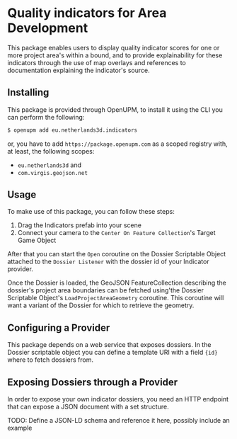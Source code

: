 ﻿# Quality indicators for Area Development

This package enables users to display quality indicator scores for one or more project area's within a bound, and
to provide explainability for these indicators through the use of map overlays and references to documentation
explaining the indicator's source.

## Installing

This package is provided through OpenUPM, to install it using the CLI you can perform the following:

```bash
$ openupm add eu.netherlands3d.indicators
```

or, you have to add `https://package.openupm.com` as a scoped registry with, at least, the following scopes:

- `eu.netherlands3d` and
- `com.virgis.geojson.net`

## Usage

To make use of this package, you can follow these steps:

1. Drag the Indicators prefab into your scene
2. Connect your camera to the `Center On Feature Collection`'s Target Game Object

After that you can start the `Open` coroutine on the Dossier Scriptable Object attached to the `Dossier Listener` with the 
dossier id of your Indicator provider.

Once the Dossier is loaded, the GeoJSON FeatureCollection describing the dossier's project area boundaries can be fetched 
using'the Dossier Scriptable Object's `LoadProjectAreaGeometry` coroutine. This coroutine will want a variant of 
the Dossier for which to retrieve the geometry.

## Configuring a Provider

This package depends on a web service that exposes dossiers. In the Dossier scriptable object you can define a template
URI with a field `{id}` where to fetch dossiers from. 

## Exposing Dossiers through a Provider

In order to expose your own indicator dossiers, you need an HTTP endpoint that can expose a JSON document with a 
set structure.

TODO: Define a JSON-LD schema and reference it here, possibly include an example